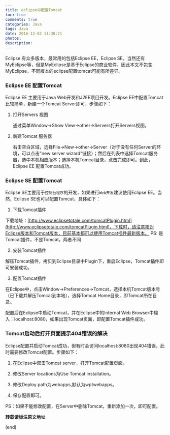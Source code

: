 ```yaml
---
title: eclipse中配置Tomcat
toc: true
comments: true
categories: Java
tags: Java
date: 2016-12-02 11:30:21
photos:
description:
---
```

Eclipse 有众多版本，最常用的包括Eclipse EE，Eclipse SE。当然还有MyEclipse等，但是MyEclipse是基于Eclipse的商业软件，因此本文不包含MyEclipse。不同版本的eclipse配置tomcat可能有所差异。
<!--more-->

### Eclipse EE 配置Tomcat

Eclipse EE 主要用于Java Web开发和J2EE项目开发。Eclipse EE中配置Tomcat比较简单，新建一个Tomcat Server即可，步骤如下：

1. 打开Servers 视图

    通过菜单Window->Show View->other->Servers打开Servers视图。

2. 新建Tomcat 服务器

    右击空白区域，选择File->New->other->Server（对于没有任何Server的环境，可以点击"new server wizard"链接）；然后在列表中选择Tomcat服务器，选中本机相应版本；选择本机Tomcat目录，点击完成即可。到此，Eclipse EE 配置Tomcat成功。

### Eclipse SE 配置Tomcat

Eclipse SE主要用于`控制台程序`的开发，如果进行`Web开发`建议使用Eclipse EE。当然，Eclipse SE也可以配置Tomcat，具体如下：

1. 下载Tomcat插件

下载地址：[http://www.eclipsetotale.com/tomcatPlugin.html](http://www.eclipsetotale.com/tomcatPlugin.html)，下载时，请注意核对Eclipse版本和Tomcat版本，目前基本都可以使用Tomcat插件最新版本。
PS: 是Tomcat插件，不是Tomcat，两者不同

2. 安装Tomcat插件

解压Tomcat插件，拷贝到Eclipse目录中Plugin下，重启Eclipse，Tomcat插件即可安装成功。

3. 配置Tomcat插件

在Eclipse中，点击Window->Preferences->Tomcat，选择本机Tomcat版本号（已下载并解压Tomcat到本地），选择Tomcat Home目录，即Tomcat所在目录。

配置后在Eclipse中启动Tomcat，并在Eclipse中的Internal Web Browser中输入：localhost:8080，如果出现Tomcat页面，即配置Tomcat插件成功。 

### Tomcat启动后打开页面提示404错误的解决

Eclipse配置并启动Tomcat成功，但有时会访问localhost:8080出现404错误，此时需要修改Tomcat配置。步骤如下：

1. 在Eclipse中双击Tomcat server，打开Tomcat配置页面。

2. 修改Server locations为Use Tomcat installation。

3. 修改Deploy path为webapps,默认为wptwebapps。

4. 保存配置即可。

PS：如果不能修改配置，在Server中删除Tomcat，重新添加一次，即可配置。

**转载请标注原文地址**

(end)
